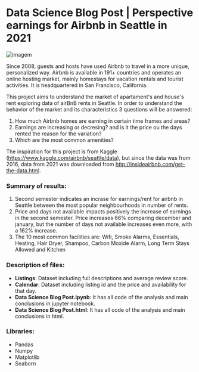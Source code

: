 # Data Science Blog Post | Perspective earnings for Airbnb in Seattle in 2021

![imagem](https://images.pexels.com/photos/1796730/pexels-photo-1796730.jpeg?auto=compress&cs=tinysrgb&h=750&w=1260)

Since 2008, guests and hosts have used Airbnb to travel in a more unique, personalized way. Airbnb is available in 191+ countries and operates an online hosting market, mainly homestays for vacation rentals and tourist activities. It is headquartered in San Francisco, California.

This project aims to understand the market of apartament's and house's rent exploring data of airBnB rents in Seattle. In order to understand the behavior of the market and its characteristics 3 questions will be answered:

1. How much Airbnb homes are earning in certain time frames and areas?
2. Earnings are increasing or decresing? and is it the price ou the days rented the reason for the variation?
3. Which are the most common amenities?

The inspiration for this project is from Kaggle (https://www.kaggle.com/airbnb/seattle/data), but since the data was from 2016, data from 2021 was downloaded from http://insideairbnb.com/get-the-data.html.

### **Summary of results:**

1. Second semester indicates an incrase for earnings/rent for airbnb in Seattle between the most popular neighbourhoods in number of rents.
2. Price and days not available impacts positively the increase of earnings in the second semester. Price increases 66% comparing december and january, but the number of days not available increases even more, with a 162% increase.
3. The 10 most common facilities are: Wifi, Smoke Alarms, Essentials, Heating, Hair Dryer, Shampoo, Carbon Moxide Alarm, Long Term Stays Allowed and Kitchen

### **Description of files:**
- **Listings**: Dataset including full descriptions and average review score.
- **Calendar**: Dataset including listing id and the price and availability for that day.
- **Data Science Blog Post.ipynb**: It has all code of the analysis and main conclusions in jupyter notebook.
- **Data Science Blog Post.html**: It has all code of the analysis and main conclusions in html.

### **Libraries:**
- Pandas
- Numpy
- Matplotlib
- Seaborn

